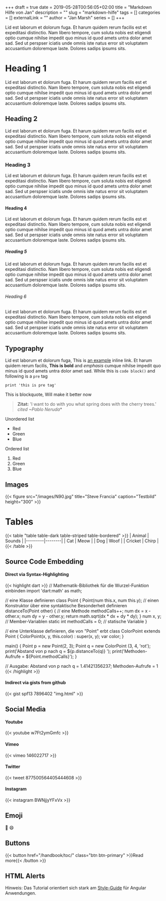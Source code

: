+++ 
draft = true
date = 2019-05-28T00:56:05+02:00
title = "Markdown Hilfe von Jan"
description = ""
slug = "markdown-hilfe"
tags = []
categories = []
externalLink = ""
author = "Jan Marsh"
series = []
+++

Lid est laborum et dolorum fuga. Et harum quidem rerum facilis est et expeditasi distinctio. Nam libero tempore, cum soluta nobis est eligendi optio cumque nihilse impedit quo minus id quod amets untra dolor amet sad. Sed ut perspser iciatis unde omnis iste natus error sit voluptatem accusantium doloremque laste. Dolores sadips ipsums sits.

# Heading 1

Lid est laborum et dolorum fuga. Et harum quidem rerum facilis est et expeditasi distinctio. Nam libero tempore, cum soluta nobis est eligendi optio cumque nihilse impedit quo minus id quod amets untra dolor amet sad. Sed ut perspser iciatis unde omnis iste natus error sit voluptatem accusantium doloremque laste. Dolores sadips ipsums sits.

## Heading 2

Lid est laborum et dolorum fuga. Et harum quidem rerum facilis est et expeditasi distinctio. Nam libero tempore, cum soluta nobis est eligendi optio cumque nihilse impedit quo minus id quod amets untra dolor amet sad. Sed ut perspser iciatis unde omnis iste natus error sit voluptatem accusantium doloremque laste. Dolores sadips ipsums sits.

### Heading 3

Lid est laborum et dolorum fuga. Et harum quidem rerum facilis est et expeditasi distinctio. Nam libero tempore, cum soluta nobis est eligendi optio cumque nihilse impedit quo minus id quod amets untra dolor amet sad. Sed ut perspser iciatis unde omnis iste natus error sit voluptatem accusantium doloremque laste. Dolores sadips ipsums sits.

#### Heading 4

Lid est laborum et dolorum fuga. Et harum quidem rerum facilis est et expeditasi distinctio. Nam libero tempore, cum soluta nobis est eligendi optio cumque nihilse impedit quo minus id quod amets untra dolor amet sad. Sed ut perspser iciatis unde omnis iste natus error sit voluptatem accusantium doloremque laste. Dolores sadips ipsums sits.

##### Heading 5

Lid est laborum et dolorum fuga. Et harum quidem rerum facilis est et expeditasi distinctio. Nam libero tempore, cum soluta nobis est eligendi optio cumque nihilse impedit quo minus id quod amets untra dolor amet sad. Sed ut perspser iciatis unde omnis iste natus error sit voluptatem accusantium doloremque laste. Dolores sadips ipsums sits.

###### Heading 6

Lid est laborum et dolorum fuga. Et harum quidem rerum facilis est et expeditasi distinctio. Nam libero tempore, cum soluta nobis est eligendi optio cumque nihilse impedit quo minus id quod amets untra dolor amet sad. Sed ut perspser iciatis unde omnis iste natus error sit voluptatem accusantium doloremque laste. Dolores sadips ipsums sits.

## Typography

Lid est laborum et dolorum fuga, This is [an example](http://example.com/ "Title") inline link. Et harum quidem rerum facilis, **This is bold** and *emphasis* cumque nihilse impedit quo minus id quod amets untra dolor amet sad. While this is `code block()` and following is a `pre` tag

	print 'this is pre tag'

This is blockquote, Will make it better now

> **Zitat:** 'I want to do with you what spring does with the cherry trees.' <cite>cited ~Pablo Neruda</cite>*

Unordered list

*   Red
*   Green
*   Blue

Ordered list

1.	Red
2.  Green
3.  Blue

## Images

{{< figure src="/images/N90.jpg" title="Steve Francia" caption="Testbild" height="300" >}}

# Tables

{{< table "table table-dark table-striped table-bordered" >}}
| Animal  | Sounds |
|---------|--------|
| Cat     | Meow   |
| Dog     | Woof   |
| Cricket | Chirp  |
{{< /table >}}

## Source Code Embedding

#### Direct via Syntax-Highlighting

{{< highlight dart >}}
// Mathematik-Bibliothek für die Wurzel-Funktion einbinden
import 'dart:math' as math;

// eine Klasse definieren
class Point {
  Point(num this.x, num this.y); // einen Konstruktor über eine syntaktische Besonderheit definieren
  distanceTo(Point other) { // eine Methode
    methodCalls++;
    num dx = x - other.x;
    num dy = y - other.y;
    return math.sqrt(dx * dx + dy * dy);
  }
  num x, y; // Member-Variablen
  static int methodCalls = 0; // statische Variable
}

// eine Unterklasse definieren, die von "Point" erbt
class ColorPoint extends Point {
  ColorPoint(x, y, this.color) : super(x, y);
  var color;
}

main() {
  Point p = new Point(2, 3);
  Point q = new ColorPoint (3, 4, 'rot');
  print('Abstand von p nach q = ${p.distanceTo(q)} ');
  print('Methoden-Aufrufe = ${Point.methodCalls}');
}

// Ausgabe: Abstand von p nach q = 1.41421356237; Methoden-Aufrufe = 1
{{< /highlight >}}

#### Indirect via gists from github

{{< gist spf13 7896402 "img.html" >}}


## Social Media

#### Youtube
{{< youtube w7Ft2ymGmfc >}}

#### Vimeo

{{< vimeo 146022717 >}}

#### Twitter

{{< tweet 877500564405444608 >}}

#### Instagram

{{< instagram BWNjjyYFxVx >}}

## Emoji
:see_no_evil: :smile:

## Buttons
{{< button href="/handbook/toc/" class="btn btn-primary" >}}Read more{{< /button >}}

## HTML Alerts

<div class="alert alert-info">Hinweis: Das Tutorial orientiert sich stark am <a href="https://angular.io/docs/ts/latest/guide/style-guide.html" target="_blank">Style-Guide</a> für Angular Anwendungen.</div>